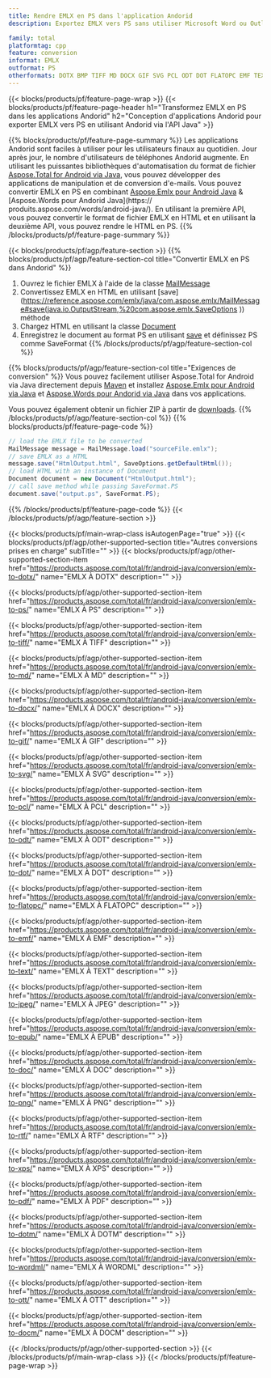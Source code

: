 ```yaml
---
title: Rendre EMLX en PS dans l'application Andorid
description: Exportez EMLX vers PS sans utiliser Microsoft Word ou Outlook dans vos applications Andorid

family: total
platformtag: cpp
feature: conversion
informat: EMLX
outformat: PS
otherformats: DOTX BMP TIFF MD DOCX GIF SVG PCL ODT DOT FLATOPC EMF TEXT JPEG EPUB DOC PNG RTF XPS PDF DOTM WORDML OTT DOCM
---
```

{{< blocks/products/pf/feature-page-wrap >}}
{{< blocks/products/pf/feature-page-header h1="Transformez EMLX en PS dans les applications Andorid" h2="Conception d'applications Andorid pour exporter EMLX vers PS en utilisant Andorid via l'API Java" >}}

{{% blocks/products/pf/feature-page-summary %}}
Les applications Andorid sont faciles à utiliser pour les utilisateurs finaux au quotidien. Jour après jour, le nombre d'utilisateurs de téléphones Andorid augmente. En utilisant les puissantes bibliothèques d'automatisation du format de fichier [Aspose.Total for Android via Java](https://products.aspose.com/total/android-java/), vous pouvez développer des applications de manipulation et de conversion d'e-mails. Vous pouvez convertir EMLX en PS en combinant [Aspose.Emlx pour Android Java](https://products.aspose.com/emlx/android-java/) & [Aspose.Words pour Andorid Java](https:// produits.aspose.com/words/android-java/). En utilisant la première API, vous pouvez convertir le format de fichier EMLX en HTML et en utilisant la deuxième API, vous pouvez rendre le HTML en PS. 
{{% /blocks/products/pf/feature-page-summary  %}}

{{< blocks/products/pf/agp/feature-section >}}
{{% blocks/products/pf/agp/feature-section-col title="Convertir EMLX en PS dans Andorid" %}}
1. Ouvrez le fichier EMLX à l'aide de la classe [MailMessage](https://reference.aspose.com/emlx/java/com.aspose.emlx/mailmessage)
2. Convertissez EMLX en HTML en utilisant [save](https://reference.aspose.com/emlx/java/com.aspose.emlx/MailMessage#save(java.io.OutputStream,%20com.aspose.emlx.SaveOptions )) méthode
3. Chargez HTML en utilisant la classe [Document](https://reference.aspose.com/words/java/com.aspose.words/Document)
4. Enregistrez le document au format PS en utilisant [save](https://reference.aspose.com/words/java/com.aspose.words/Document#save(java.lang.String,com.aspose.words.SaveOptions)) et définissez PS comme SaveFormat
{{% /blocks/products/pf/agp/feature-section-col %}}

{{% blocks/products/pf/agp/feature-section-col title="Exigences de conversion" %}}
Vous pouvez facilement utiliser Aspose.Total for Android via Java directement depuis [Maven](https://repository.aspose.com/webapp/#/artifacts/browse/tree/General/repo/com/aspose/aspose-total) et installez [Aspose.Emlx pour Android via Java](https://docs.aspose.com/emlx/androidjava/installation/) et [Aspose.Words pour Andorid via Java](https://docs.aspose.com/words/java/install-aspose-words-for-android-via-java/#install-asposewords-for-android-via-java-from-maven-repository) dans vos applications.

Vous pouvez également obtenir un fichier ZIP à partir de [downloads](https://downloads.aspose.com/total/androidjava).
{{% /blocks/products/pf/agp/feature-section-col %}}
{{% blocks/products/pf/feature-page-code %}}
```cs
// load the EMLX file to be converted
MailMessage message = MailMessage.load("sourceFile.emlx"); 
// save EMLX as a HTML 
message.save("HtmlOutput.html", SaveOptions.getDefaultHtml());
// load HTML with an instance of Document
Document document = new Document("HtmlOutput.html");
// call save method while passing SaveFormat.PS
document.save("output.ps", SaveFormat.PS); 
```

{{% /blocks/products/pf/feature-page-code %}}
{{< /blocks/products/pf/agp/feature-section >}}

{{< blocks/products/pf/main-wrap-class isAutogenPage="true" >}}
{{< blocks/products/pf/agp/other-supported-section title="Autres conversions prises en charge" subTitle="" >}}
{{< blocks/products/pf/agp/other-supported-section-item href="https://products.aspose.com/total/fr/android-java/conversion/emlx-to-dotx/" name="EMLX À DOTX" description="" >}}

{{< blocks/products/pf/agp/other-supported-section-item href="https://products.aspose.com/total/fr/android-java/conversion/emlx-to-ps/" name="EMLX À PS" description="" >}}

{{< blocks/products/pf/agp/other-supported-section-item href="https://products.aspose.com/total/fr/android-java/conversion/emlx-to-tiff/" name="EMLX À TIFF" description="" >}}

{{< blocks/products/pf/agp/other-supported-section-item href="https://products.aspose.com/total/fr/android-java/conversion/emlx-to-md/" name="EMLX À MD" description="" >}}

{{< blocks/products/pf/agp/other-supported-section-item href="https://products.aspose.com/total/fr/android-java/conversion/emlx-to-docx/" name="EMLX À DOCX" description="" >}}

{{< blocks/products/pf/agp/other-supported-section-item href="https://products.aspose.com/total/fr/android-java/conversion/emlx-to-gif/" name="EMLX À GIF" description="" >}}

{{< blocks/products/pf/agp/other-supported-section-item href="https://products.aspose.com/total/fr/android-java/conversion/emlx-to-svg/" name="EMLX À SVG" description="" >}}

{{< blocks/products/pf/agp/other-supported-section-item href="https://products.aspose.com/total/fr/android-java/conversion/emlx-to-pcl/" name="EMLX À PCL" description="" >}}

{{< blocks/products/pf/agp/other-supported-section-item href="https://products.aspose.com/total/fr/android-java/conversion/emlx-to-odt/" name="EMLX À ODT" description="" >}}

{{< blocks/products/pf/agp/other-supported-section-item href="https://products.aspose.com/total/fr/android-java/conversion/emlx-to-dot/" name="EMLX À DOT" description="" >}}

{{< blocks/products/pf/agp/other-supported-section-item href="https://products.aspose.com/total/fr/android-java/conversion/emlx-to-flatopc/" name="EMLX À FLATOPC" description="" >}}

{{< blocks/products/pf/agp/other-supported-section-item href="https://products.aspose.com/total/fr/android-java/conversion/emlx-to-emf/" name="EMLX À EMF" description="" >}}

{{< blocks/products/pf/agp/other-supported-section-item href="https://products.aspose.com/total/fr/android-java/conversion/emlx-to-text/" name="EMLX À TEXT" description="" >}}

{{< blocks/products/pf/agp/other-supported-section-item href="https://products.aspose.com/total/fr/android-java/conversion/emlx-to-jpeg/" name="EMLX À JPEG" description="" >}}

{{< blocks/products/pf/agp/other-supported-section-item href="https://products.aspose.com/total/fr/android-java/conversion/emlx-to-epub/" name="EMLX À EPUB" description="" >}}

{{< blocks/products/pf/agp/other-supported-section-item href="https://products.aspose.com/total/fr/android-java/conversion/emlx-to-doc/" name="EMLX À DOC" description="" >}}

{{< blocks/products/pf/agp/other-supported-section-item href="https://products.aspose.com/total/fr/android-java/conversion/emlx-to-png/" name="EMLX À PNG" description="" >}}

{{< blocks/products/pf/agp/other-supported-section-item href="https://products.aspose.com/total/fr/android-java/conversion/emlx-to-rtf/" name="EMLX À RTF" description="" >}}

{{< blocks/products/pf/agp/other-supported-section-item href="https://products.aspose.com/total/fr/android-java/conversion/emlx-to-xps/" name="EMLX À XPS" description="" >}}

{{< blocks/products/pf/agp/other-supported-section-item href="https://products.aspose.com/total/fr/android-java/conversion/emlx-to-pdf/" name="EMLX À PDF" description="" >}}

{{< blocks/products/pf/agp/other-supported-section-item href="https://products.aspose.com/total/fr/android-java/conversion/emlx-to-dotm/" name="EMLX À DOTM" description="" >}}

{{< blocks/products/pf/agp/other-supported-section-item href="https://products.aspose.com/total/fr/android-java/conversion/emlx-to-wordml/" name="EMLX À WORDML" description="" >}}

{{< blocks/products/pf/agp/other-supported-section-item href="https://products.aspose.com/total/fr/android-java/conversion/emlx-to-ott/" name="EMLX À OTT" description="" >}}

{{< blocks/products/pf/agp/other-supported-section-item href="https://products.aspose.com/total/fr/android-java/conversion/emlx-to-docm/" name="EMLX À DOCM" description="" >}}


{{< /blocks/products/pf/agp/other-supported-section >}}
{{< /blocks/products/pf/main-wrap-class >}}
{{< /blocks/products/pf/feature-page-wrap >}}